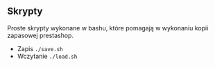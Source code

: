 ## Skrypty
Proste skrypty wykonane w bashu, które pomagają w wykonaniu kopii zapasowej prestashop.
- Zapis `./save.sh`
- Wczytanie `./load.sh`